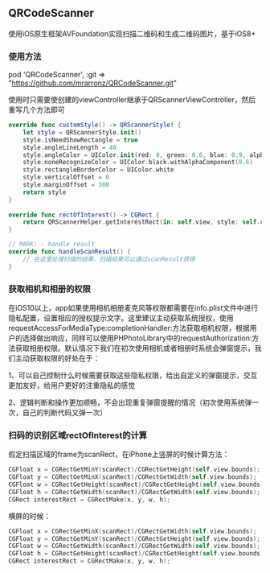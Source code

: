 ## QRCodeScanner
使用iOS原生框架AVFoundation实现扫描二维码和生成二维码图片，基于iOS8+

### 使用方法
pod 'QRCodeScanner', :git => "https://github.com/mrarronz/QRCodeScanner.git"


使用时只需要使创建的viewController继承于QRScannerViewController，然后重写几个方法即可

```swift
override func customStyle() -> QRScannerStyle! {
    let style = QRScannerStyle.init()
    style.isNeedShowRectangle = true
    style.angleLineLength = 40
    style.angleColor = UIColor.init(red: 0, green: 0.6, blue: 0.9, alpha: 1.0)
    style.noneRecognizeColor = UIColor.black.withAlphaComponent(0.6)
    style.rectangleBorderColor = UIColor.white
    style.verticalOffset = 0
    style.marginOffset = 300  
    return style
}
    
override func rectOfInterest() -> CGRect {
    return QRScannerHelper.getInterestRect(in: self.view, style: self.customStyle())
}

// MARK: - handle result
override func handleScanResult() {
    // 在这里处理扫描的结果，扫描结果可以通过scanResult获得
}
```

### 获取相机和相册的权限
在iOS10以上，app如果使用相机相册麦克风等权限都需要在info.plist文件中进行隐私配置，设置相应的授权提示文字。这里建议主动获取系统授权，使用requestAccessForMediaType:completionHandler:方法获取相机权限，根据用户的选择做出响应，同样可以使用PHPhotoLibrary中的requestAuthorization:方法获取相册权限。默认情况下我们在初次使用相机或者相册时系统会弹窗提示，我们主动获取权限的好处在于：

1、可以自己控制什么时候需要获取这些隐私权限，给出自定义的弹窗提示，交互更加友好，给用户更好的注重隐私的感觉

2、逻辑判断和操作更加顺畅，不会出现重复弹窗提醒的情况（初次使用系统弹一次，自己的判断代码又弹一次）


### 扫码的识别区域rectOfInterest的计算
假定扫描区域的frame为scanRect，在iPhone上竖屏的时候计算方法：

```objective-c
CGFloat x = CGRectGetMinY(scanRect)/CGRectGetHeight(self.view.bounds);
CGFloat y = CGRectGetMinX(scanRect)/CGRectGetWidth(self.view.bounds);
CGFloat w = CGRectGetHeight(scanRect)/CGRectGetHeight(self.view.bounds);
CGFloat h = CGRectGetWidth(scanRect)/CGRectGetWidth(self.view.bounds);
CGRect interestRect = CGRectMake(x, y, w, h);
```

横屏的时候：

```objective-c
CGFloat x = CGRectGetMinX(scanRect)/CGRectGetWidth(self.view.bounds);
CGFloat y = CGRectGetMinY(scanRect)/CGRectGetHeight(self.view.bounds);
CGFloat w = CGRectGetWidth(scanRect)/CGRectGetWidth(self.view.bounds);
CGFloat h = CGRectGetHeight(scanRect)/CGRectGetHeight(self.view.bounds);
CGRect interestRect = CGRectMake(x, y, w, h);
```





